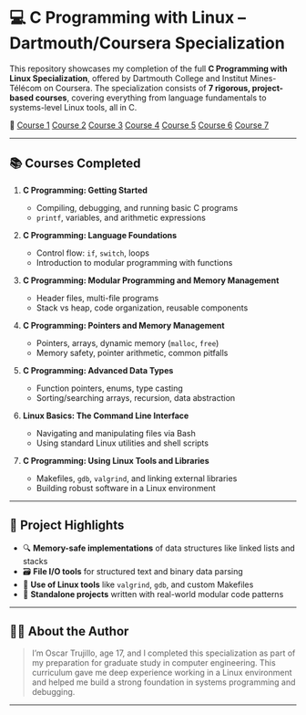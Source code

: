 # 💻 C Programming with Linux – Dartmouth/Coursera Specialization

This repository showcases my completion of the full **C Programming with Linux Specialization**, offered by Dartmouth College and Institut Mines-Télécom on Coursera. The specialization consists of **7 rigorous, project-based courses**, covering everything from language fundamentals to systems-level Linux tools, all in C.

🔗 [Course 1](https://github.com/user-attachments/files/20214025/Coursera.1NCZ8W8WGJWC.pdf)
   [Course 2](https://github.com/user-attachments/files/20214032/Coursera.6QZ47M0BX7G6.pdf)
   [Course 3](https://github.com/user-attachments/files/20214051/Coursera.8IO6YKOZDMJ6.pdf)
   [Course 4](https://github.com/user-attachments/files/20214056/Coursera.GHKAN934E1EJ.pdf)
   [Course 5](https://github.com/user-attachments/files/20214057/Coursera.I34JZLF8MRO2.pdf)
   [Course 6](https://github.com/user-attachments/files/20214060/Coursera.YCHAA388F9DN.pdf)
   [Course 7](https://github.com/user-attachments/files/20214062/Coursera.X4PUSTOVVCJH.pdf)


---

## 📚 Courses Completed

1. **C Programming: Getting Started**
   - Compiling, debugging, and running basic C programs
   - `printf`, variables, and arithmetic expressions

2. **C Programming: Language Foundations**
   - Control flow: `if`, `switch`, loops
   - Introduction to modular programming with functions

3. **C Programming: Modular Programming and Memory Management**
   - Header files, multi-file programs
   - Stack vs heap, code organization, reusable components

4. **C Programming: Pointers and Memory Management**
   - Pointers, arrays, dynamic memory (`malloc`, `free`)
   - Memory safety, pointer arithmetic, common pitfalls

5. **C Programming: Advanced Data Types**
   - Function pointers, enums, type casting
   - Sorting/searching arrays, recursion, data abstraction

6. **Linux Basics: The Command Line Interface**
   - Navigating and manipulating files via Bash
   - Using standard Linux utilities and shell scripts

7. **C Programming: Using Linux Tools and Libraries**
   - Makefiles, `gdb`, `valgrind`, and linking external libraries
   - Building robust software in a Linux environment

---

## 🔧 Project Highlights

- 🔍 **Memory-safe implementations** of data structures like linked lists and stacks
- 🗃️ **File I/O tools** for structured text and binary data parsing
- 🧰 **Use of Linux tools** like `valgrind`, `gdb`, and custom Makefiles
- 🧪 **Standalone projects** written with real-world modular code patterns

---

## 🧑‍🎓 About the Author

> I’m Oscar Trujillo, age 17, and I completed this specialization as part of my preparation for graduate study in computer engineering. This curriculum gave me deep experience working in a Linux environment and helped me build a strong foundation in systems programming and debugging.

---
